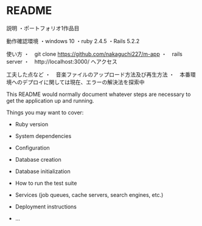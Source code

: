 # README

説明
・ポートフォリオ1作品目

動作確認環境
・windows 10
・ruby 2.4.5
・Rails 5.2.2


使い方
・　git clone https://github.com/nakaguchi227/m-app
・　rails server
・　http://localhost:3000/ へアクセス

工夫した点など
・　音楽ファイルのアップロード方法及び再生方法
・　本番環境へのデプロイに関しては現在、エラーの解決法を探索中

This README would normally document whatever steps are necessary to get the
application up and running.

Things you may want to cover:

* Ruby version

* System dependencies

* Configuration

* Database creation

* Database initialization

* How to run the test suite

* Services (job queues, cache servers, search engines, etc.)

* Deployment instructions

* ...
